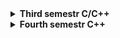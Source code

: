 <details><summary><b>Third semestr C/C++</b></summary>
<p>

Learning C++ language

## 1. Vector
Five training tasks for working with vectors in C++
1. **vector1_students.cpp:**
    print the numbers of students with an above average grade
2. **vector2_flip.cpp:** 
    flip the vector backwards
3. **vector3_sort.cpp:**
    realise sort list of numbers
4. **vector4_minMax.cpp:**
    flip the number of the smallest element of the vector larger than the given number
5. **vector5_dictionary.cpp:**
    sort words in vector alphabetically
## 2. Map
Two training tasks for working with maps in C++
1. **map1_anogram.cpp:**
    Checking whether word pairs are anograms
2. **map2_buses.cpp:**
    Implement a bus route storage system

## 3. Classes
1. **classes.cpp:**
    working with classes in C++


</p>
</details>

<details><summary><b>Fourth semestr C++</b></summary>
<p>

Continuing to study the C++ language

## 1. Operator overloading  
Overload operations (elementary operations, comparison operations, input/output operations) for the rational class (a class of rational fractions)

1. **1_class_rational.cpp:**  
    The main script containing the overload of all operators and function `reduction(int &a, int &b)` reducing fraction, function `change_sign(int &a, int &b)` to bring it to the standard form of rational fraction.

2. **reduction.cpp:**  
    Description of the function that reduces the numerator and denominator.

2. **test.cpp:**  
    Explanation of the topic operator overload, work in class.

## 2. 

</p>
</details>

